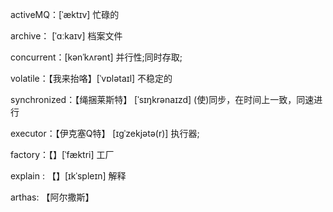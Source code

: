 activeMQ：[ˈæktɪv] 忙碌的

archive： [ˈɑːkaɪv] 档案文件

concurrent：[kənˈkʌrənt] 并行性;同时存取;

volatile：【我来抬咯】[ˈvɒlətaɪl] 不稳定的

synchronized：【绳捆莱斯特】 [ˈsɪŋkrənaɪzd] (使)同步，在时间上一致，同速进行

executor：【伊克塞Q特】 [ɪɡˈzekjətə(r)] 执行器;

factory：【】[ˈfæktri] 工厂

explain :  【】[ɪkˈspleɪn] 解释

arthas:  	【阿尔撒斯】